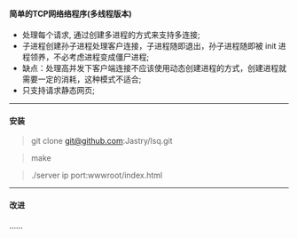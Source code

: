 #### 简单的TCP网络络程序(多线程版本)
 - 处理每个请求, 通过创建多进程的⽅式来⽀持多连接;
 - 子进程创建孙子进程处理客户连接，子进程随即退出，孙子进程随即被 init 进程领养，不必考虑进程变成僵尸进程;
 - 缺点：处理高并发下客户端连接不应该使用动态创建进程的方式，创建进程就需要一定的消耗，这种模式不适合;
 - 只支持请求静态网页;
--------
#### 安装
> git clone git@github.com:Jastry/lsq.git

> make

> ./server ip port:wwwroot/index.html
--------
#### 改进
......
